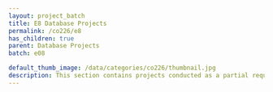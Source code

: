 ```yaml
---
layout: project_batch
title: E8 Database Projects
permalink: /co226/e8
has_children: true
parent: Database Projects
batch: e08

default_thumb_image: /data/categories/co226/thumbnail.jpg
description: This section contains projects conducted as a partial requirement to complete the course CO226 - Database Systems. Usually, these projects are conducted by groups of 3 students. The course focuses on database systems and students are required to develop a database management system for the project
---
```

